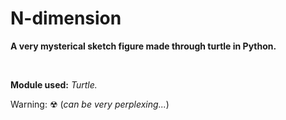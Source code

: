 # N-dimension

**A very mysterical sketch figure made through turtle in Python.**

<br>

**Module used:** *Turtle.*

Warning: ☢   (_can be very perplexing..._) 
